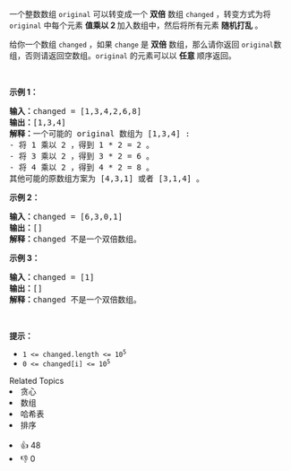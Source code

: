 <p>一个整数数组&nbsp;<code>original</code>&nbsp;可以转变成一个 <strong>双倍</strong>&nbsp;数组&nbsp;<code>changed</code>&nbsp;，转变方式为将 <code>original</code>&nbsp;中每个元素 <strong>值乘以 2 </strong>加入数组中，然后将所有元素 <strong>随机打乱</strong>&nbsp;。</p>

<p>给你一个数组&nbsp;<code>changed</code>&nbsp;，如果&nbsp;<code>change</code>&nbsp;是&nbsp;<strong>双倍</strong>&nbsp;数组，那么请你返回&nbsp;<code>original</code>数组，否则请返回空数组。<code>original</code>&nbsp;的元素可以以&nbsp;<strong>任意</strong>&nbsp;顺序返回。</p>

<p>&nbsp;</p>

<p><strong>示例 1：</strong></p>

<pre><b>输入：</b>changed = [1,3,4,2,6,8]
<b>输出：</b>[1,3,4]
<b>解释：</b>一个可能的 original 数组为 [1,3,4] :
- 将 1 乘以 2 ，得到 1 * 2 = 2 。
- 将 3 乘以 2 ，得到 3 * 2 = 6 。
- 将 4 乘以 2 ，得到 4 * 2 = 8 。
其他可能的原数组方案为 [4,3,1] 或者 [3,1,4] 。
</pre>

<p><strong>示例 2：</strong></p>

<pre><b>输入：</b>changed = [6,3,0,1]
<b>输出：</b>[]
<b>解释：</b>changed 不是一个双倍数组。
</pre>

<p><strong>示例 3：</strong></p>

<pre><b>输入：</b>changed = [1]
<b>输出：</b>[]
<b>解释：</b>changed 不是一个双倍数组。
</pre>

<p>&nbsp;</p>

<p><strong>提示：</strong></p>

<ul> 
 <li><code>1 &lt;= changed.length &lt;= 10<sup>5</sup></code></li> 
 <li><code>0 &lt;= changed[i] &lt;= 10<sup>5</sup></code></li> 
</ul>

<div><div>Related Topics</div><div><li>贪心</li><li>数组</li><li>哈希表</li><li>排序</li></div></div><br><div><li>👍 48</li><li>👎 0</li></div>